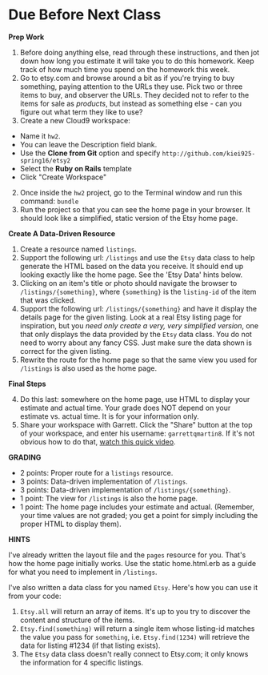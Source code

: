 # Due Before Next Class

**Prep Work**


1. Before doing anything else, read through these instructions, and then jot down how long you estimate it will take you to do this homework. Keep track of how much time you spend on the homework this week.
2. Go to etsy.com and browse around a bit as if you're trying to buy something, paying attention to the URLs they use.  Pick two or three items to buy, and observer the URLs.  They decided not to refer to the items for sale as _products_, but instead as something else - can you figure out what term they like to use?
3. Create a new Cloud9 workspace:
  - Name it `hw2`.  
  - You can leave the Description field blank.
  - Use the **Clone from Git** option and specify ```http://github.com/kiei925-spring16/etsy2```
  - Select the **Ruby on Rails** template
  - Click "Create Workspace"
2. Once inside the `hw2` project, go to the Terminal window and run this command: `bundle`
3. Run the project so that you can see the home page in your browser.  It should look like a simplified, static version of the Etsy home page.

**Create A Data-Driven Resource**

1. Create a resource named `listings`.
2. Support the following url: `/listings` and use the `Etsy` data class to help generate the HTML based on the data you receive.  It should end up looking exactly like the home page.  See the 'Etsy Data' hints below.  
3. Clicking on an item's title or photo should navigate the browser to `/listings/{something}`, where `{something}` is the `listing-id` of the item that was clicked.
3. Support the following url: `/listings/{something}` and have it display the details page for the given listing.  Look at a real Etsy listing page for inspiration, but you _need only create a very, very simplified version_, one that only displays the data provided by the `Etsy` data class.  You do not need to worry about any fancy CSS.  Just make sure the data shown is correct for the given listing.
4. Rewrite the route for the home page so that the same view you used for `/listings` is also used as the home page.  

**Final Steps**

4. Do this last: somewhere on the home page, use HTML to display your estimate and actual time.  Your grade does NOT depend on your estimate vs. actual time.  It is for your information only.
4. Share your workspace with Garrett. Click the "Share" button at the top of your workspace, and enter his username: `garrettqmartin8`.  If it's not obvious how to do that, [watch this quick video](https://docs.c9.io/docs/share-a-workspace).

**GRADING**

- 2 points:  Proper route for a `listings` resource.
- 3 points: Data-driven implementation of `/listings`.
- 3 points: Data-driven implementation of `/listings/{something}`.
- 1 point: The view for `/listings` is also the home page.
- 1 point: The home page includes your estimate and actual. (Remember, your time values are not graded; you get a point for simply including the proper HTML to display them).

**HINTS**

I've already written the layout file and the `pages` resource for you.  That's how the home page initially works.  Use the static home.html.erb as a guide for what you need to implement in `/listings`.

I've also written a data class for you named `Etsy`.  Here's how you can use it from your code:

1. `Etsy.all` will return an array of items. It's up to you try to discover the content and structure of the items.
2. `Etsy.find(something)` will return a single item whose listing-id matches the value you pass for `something`, i.e. `Etsy.find(1234)` will retrieve the data for listing #1234 (if that listing exists).
3. The `Etsy` data class doesn't really connect to Etsy.com; it only knows the information for 4 specific listings.


